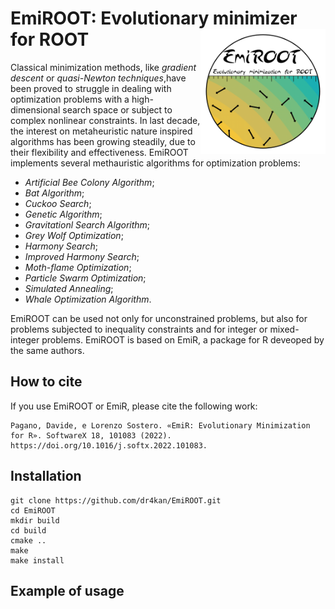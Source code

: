 
# EmiROOT: Evolutionary minimizer for ROOT <img src="extra/EmiROOTLogo.png" align="right" width="200" />

Classical minimization methods, like *gradient descent* or *quasi-Newton techniques*,have been proved to struggle in dealing with optimization problems with a high-dimensional search space or subject to complex nonlinear constraints. In last decade, the interest on metaheuristic nature inspired algorithms has been growing steadily, due to their flexibility and effectiveness. EmiROOT implements several methauristic algorithms for optimization problems:

* *Artificial Bee Colony Algorithm*;
* *Bat Algorithm*;
* *Cuckoo Search*;
* *Genetic Algorithm*;
* *Gravitationl Search Algorithm*;
* *Grey Wolf Optimization*;
* *Harmony Search*;
* *Improved Harmony Search*;
* *Moth-flame Optimization*;
* *Particle Swarm Optimization*;
* *Simulated Annealing*;
* *Whale Optimization Algorithm*. 

EmiROOT can be used not only for unconstrained problems, but also for problems subjected to inequality constraints and for integer or mixed-integer problems. EmiROOT is based on EmiR, a package for R deveoped by the same authors.


## How to cite

If you use EmiROOT or EmiR, please cite the following work:

```
Pagano, Davide, e Lorenzo Sostero. «EmiR: Evolutionary Minimization for R». SoftwareX 18, 101083 (2022). 
https://doi.org/10.1016/j.softx.2022.101083.
```


## Installation

```
git clone https://github.com/dr4kan/EmiROOT.git
cd EmiROOT 
mkdir build
cd build
cmake ..
make
make install
```


## Example of usage

```

```
